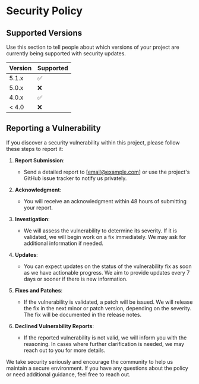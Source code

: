 # Security Policy

## Supported Versions

Use this section to tell people about which versions of your project are currently being supported with security updates.

| Version | Supported          |
| ------- | ------------------ |
| 5.1.x   | :white_check_mark: |
| 5.0.x   | :x:                |
| 4.0.x   | :white_check_mark: |
| < 4.0   | :x:                |

## Reporting a Vulnerability

If you discover a security vulnerability within this project, please follow these steps to report it:

1. **Report Submission**: 
   - Send a detailed report to [email@example.com] or use the project's GitHub issue tracker to notify us privately.
   
2. **Acknowledgment**:
   - You will receive an acknowledgment within 48 hours of submitting your report.
   
3. **Investigation**:
   - We will assess the vulnerability to determine its severity. If it is validated, we will begin work on a fix immediately. We may ask for additional information if needed.

4. **Updates**:
   - You can expect updates on the status of the vulnerability fix as soon as we have actionable progress. We aim to provide updates every 7 days or sooner if there is new information.
   
5. **Fixes and Patches**:
   - If the vulnerability is validated, a patch will be issued. We will release the fix in the next minor or patch version, depending on the severity. The fix will be documented in the release notes.

6. **Declined Vulnerability Reports**:
   - If the reported vulnerability is not valid, we will inform you with the reasoning. In cases where further clarification is needed, we may reach out to you for more details.

We take security seriously and encourage the community to help us maintain a secure environment. If you have any questions about the policy or need additional guidance, feel free to reach out.
